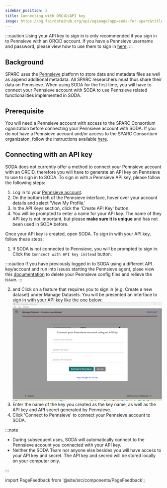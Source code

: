 ```yaml
---
sidebar_position: 2
title: Connecting with ORCiD/API key
image: https://og.fairdataihub.org/api/ogimage?app=soda-for-sparc&title=Connecting%20with%20ORCiD%2FAPI%20key&description=How%20to%20connect%20Pennsieve%20to%20SODA%20with%20an%20API%20key
---
```


:::caution
Using your API key to sign in is only recommended if you sign in to Pennsieve with an ORCiD account.
If you have a Pennsieve username and password, please view how to use them to sign in [here](./connecting-with-username-password).
:::

## Background

SPARC uses the [Pennsieve](https://app.pennsieve.net/) platform to store data and metadata files as well as append additional metadata. All SPARC researchers must thus share their data on Pennsieve. When using SODA for the first time, you will have to connect your Pennsieve account with SODA to use Pennsieve related functionalities implemented in SODA.

## Prerequisite

You will need a Pennsieve account with access to the SPARC Consortium oganization before connecting your Pennsieve account with SODA. If you do not have a Pennsieve account and/or access to the SPARC Consortium organizaton, follow the instructions available [here](../how-to/how-to-get-a-pennsieve-account).

## Connecting with an API key

SODA does not currently offer a method to connect your Pennsieve account with an ORCiD, therefore you will have to generate an API key on Pennsieve to use to sign in to SODA.
To sign in with a Pennsieve API key, please follow the following steps:

1. Log in to your [Pennsieve account](https://app.pennsieve.io/).
2. On the bottom left of the Pennsieve interface, hover over your account details and select 'View My Profile.'
3. In the API Keys section, click the 'Create API Key' button.
4. You will be prompted to enter a name for your API key. The name of they API key is not important, but please **make sure it is unique** and has not been used in SODA before.

Once your API key is created, open SODA. To sign in with your API key, follow these steps:

1. If SODA is not connected to Pennsieve, you will be prompted to sign in. Click the `Conncect with API key instead` button.

:::caution
If you have previously logged in to SODA using a different API key/account and run into issues starting the Pennsieve agent, plase view this [documentation](../common-errors/deleting-pennsieve-config-files)
to delete your Pennsieve config files and relieve the issue.
:::

2. and Click on a feature that requires you to sign in (e.g. Create a new dataset) under Manage Datasets. You will be presented an interface to sign in with your API key like the one below:
   ![](https://github.com/fairdataihub/SODA-for-SPARC/blob/main/docs/documentation/Connect-to-pennsieve/pennsieve-api-key-sign-in.png?raw=true)
3. Enter the name of the key you created as the key name, as well as the API key and API secret generated by Pennsieve.
4. Click 'Connect to Pennsieve' to connect your Pennsieve account to SODA.

:::note

- During subsequent uses, SODA will automatically connect to the Pennsieve account you connected with your API key.
- Neither the SODA Team nor anyone else besides you will have access to your API key and secret. The API key and secred will be stored locally on your computer only.

:::

import PageFeedback from '@site/src/components/PageFeedback';

<PageFeedback />
